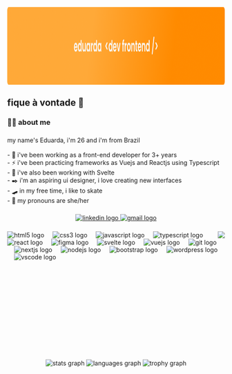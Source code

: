 <img align="center" height="180" src="/header-img.png"  />

<h2 align="left">fique à vontade 🤙</h1>



###

<h3 align="left">👩‍💻 about me</h3>

###

<p align="left">my name's Eduarda, i'm 26 and i'm from Brazil<br><br>- 💼 i've been working as a front-end developer for 3+ years<br>- ⚡ i've been practicing frameworks as Vuejs and Reactjs using Typescript<br>- 📱 i've also been working with Svelte<br>- ✒️ i'm an aspiring ui designer, i love creating new interfaces<br>- 🛹 in my free time, i like to skate<br>- 🧩 my pronouns are she/her</p>

###

<div align="center">
  <a href="https://www.linkedin.com/in/eduarda-lourenco/" target="_blank">
    <img src="https://raw.githubusercontent.com/maurodesouza/profile-readme-generator/master/src/assets/icons/social/linkedin/default.svg" width="52" height="40" alt="linkedin logo"  />
  </a>
  <a href="mailto:edrda.dev@gmail.com" target="_blank">
    <img src="https://raw.githubusercontent.com/maurodesouza/profile-readme-generator/master/src/assets/icons/social/gmail/default.svg" width="52" height="40" alt="gmail logo"  />
  </a>
</div>

###

<img align="right" height="280" src="https://assets.promptbase.com/DALLE_IMAGES%2FqjswTly90VT14YruHimAEmGif2P2%2Fresized%2F1719347180269d_w_800x800.webp?alt=media&token=c82391dd-0e5a-48b6-b918-5447c34b992f"  />

###

<div align="left">
  <img src="https://cdn.jsdelivr.net/gh/devicons/devicon/icons/html5/html5-original.svg" height="40" alt="html5 logo"  />
  <img width="12" />
  <img src="https://cdn.jsdelivr.net/gh/devicons/devicon/icons/css3/css3-original.svg" height="40" alt="css3 logo"  />
  <img width="12" />
  <img src="https://cdn.jsdelivr.net/gh/devicons/devicon/icons/javascript/javascript-original.svg" height="40" alt="javascript logo"  />
  <img width="12" />
  <img src="https://cdn.jsdelivr.net/gh/devicons/devicon/icons/typescript/typescript-original.svg" height="40" alt="typescript logo"  />
  <img width="12" />
  <img src="https://cdn.jsdelivr.net/gh/devicons/devicon/icons/react/react-original.svg" height="40" alt="react logo"  />
  <img width="12" />
  <img src="https://cdn.jsdelivr.net/gh/devicons/devicon/icons/figma/figma-original.svg" height="40" alt="figma logo"  />
  <img width="12" />
  <img src="https://cdn.jsdelivr.net/gh/devicons/devicon/icons/svelte/svelte-original.svg" height="40" alt="svelte logo"  />
  <img width="12" />
  <img src="https://cdn.jsdelivr.net/gh/devicons/devicon/icons/vuejs/vuejs-original.svg" height="40" alt="vuejs logo"  />
  <img width="12" />
  <img src="https://cdn.jsdelivr.net/gh/devicons/devicon/icons/git/git-original.svg" height="40" alt="git logo"  />
  <img width="12" />
  <img src="https://cdn.jsdelivr.net/gh/devicons/devicon/icons/nextjs/nextjs-original.svg" height="40" alt="nextjs logo"  />
  <img width="12" />
  <img src="https://cdn.jsdelivr.net/gh/devicons/devicon/icons/nodejs/nodejs-original.svg" height="40" alt="nodejs logo"  />
  <img width="12" />
  <img src="https://cdn.jsdelivr.net/gh/devicons/devicon/icons/bootstrap/bootstrap-original.svg" height="40" alt="bootstrap logo"  />
  <img width="12" />
  <img src="https://cdn.jsdelivr.net/gh/devicons/devicon/icons/wordpress/wordpress-original.svg" height="40" alt="wordpress logo"  />
  <img width="12" />
  <img src="https://cdn.jsdelivr.net/gh/devicons/devicon/icons/vscode/vscode-original.svg" height="40" alt="vscode logo"  />
</div>

###

<br clear="both">
<br clear="both">

<div align="center">
  <img src="https://github-readme-stats.vercel.app/api?username=edrda&hide_title=false&hide_rank=false&show_icons=true&include_all_commits=true&count_private=true&disable_animations=false&theme=gruvbox&locale=en&hide_border=false&order=1" height="150" alt="stats graph"  />
  <img src="https://github-readme-stats.vercel.app/api/top-langs?username=edrda&locale=en&hide_title=false&layout=compact&card_width=320&langs_count=5&theme=gruvbox&hide_border=false&order=2" height="150" alt="languages graph"  />
  <img src="https://github-profile-trophy.vercel.app?username=edrda&theme=gruvbox&column=-1&row=1&margin-w=8&margin-h=8&no-bg=false&no-frame=false&order=4" height="150" alt="trophy graph"  />
</div>

###
<!--
<picture>
  <source media="(prefers-color-scheme: dark)" srcset="https://raw.githubusercontent.com/edrda/edrda/output/pacman-contribution-graph-dark.svg">
  <source media="(prefers-color-scheme: light)" srcset="https://raw.githubusercontent.com/edrda/edrda/output/pacman-contribution-graph.svg">
  <img alt="pacman contribution graph" src="https://raw.githubusercontent.com/edrda/edrda/output/pacman-contribution-graph.svg">
</picture>
-->

###
